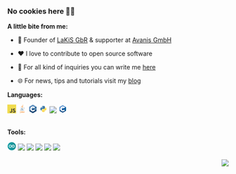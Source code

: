 ### No cookies here 👋🍪

**A little bite from me:**

- 💼 Founder of [LaKiS GbR](https://github.com/LaKiS-GbR) & supporter at [Avanis GmbH](https://github.com/Avanis-GmbH)

- ❤️ I love to contribute to open source software

- 💬 For all kind of inquiries you can write me [here](https://github.com/Plaenkler/Plaenkler/issues)

- 🌐 For news, tips and tutorials visit my [blog](https://plaenkler.github.io/Blog/)

**Languages:**

<span>  
  <img height="20" src="https://raw.githubusercontent.com/github/explore/80688e429a7d4ef2fca1e82350fe8e3517d3494d/topics/javascript/javascript.png">
  <img height="20" src="https://raw.githubusercontent.com/github/explore/5b3600551e122a3277c2c5368af2ad5725ffa9a1/topics/java/java.png">
  <img height="20" src="https://raw.githubusercontent.com/github/explore/180320cffc25f4ed1bbdfd33d4db3a66eeeeb358/topics/cpp/cpp.png">
  <img height="20" src="https://raw.githubusercontent.com/github/explore/80688e429a7d4ef2fca1e82350fe8e3517d3494d/topics/python/python.png">
  <img height="20" src="https://user-images.githubusercontent.com/60503970/192389484-df2c77eb-e735-49af-96ee-1c98d243becb.svg">
  <img height="20" src="https://raw.githubusercontent.com/github/explore/f3e22f0dca2be955676bc70d6214b95b13354ee8/topics/c/c.png">
</span><br><br>

**Tools:**

<span>
  <img height="20" src="https://raw.githubusercontent.com/github/explore/80688e429a7d4ef2fca1e82350fe8e3517d3494d/topics/arduino/arduino.png">
  <img height="20" src="https://cdn.platformio.org/images/platformio-logo.17fdc3bc.png">
  <img height="20" src="https://raw.githubusercontent.com/go-gitea/gitea/main/public/img/gitea.svg">
  <img height="20" src="https://user-images.githubusercontent.com/60503970/164753681-bf2f7b61-adb4-4fca-85ad-43fb02541682.png">
  <img height="20" src="https://user-images.githubusercontent.com/60503970/164754015-379e8f46-1373-47f0-9328-7a059e73de42.png">
  <img height="20" src="https://upload.wikimedia.org/wikipedia/commons/thumb/1/1d/PyCharm_Icon.svg/1200px-PyCharm_Icon.svg.png">
</span><br><br>

<img height="20" align="right" src="https://komarev.com/ghpvc/?username=Plaenkler">
